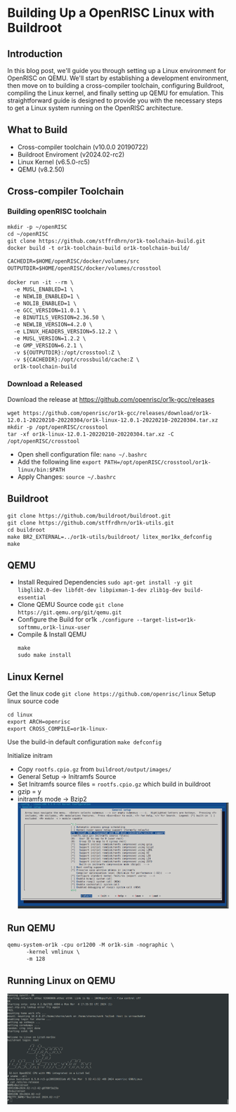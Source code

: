 # Building Up a OpenRISC Linux with Buildroot
## Introduction
In this blog post, we'll guide you through setting up a Linux environment for OpenRISC on QEMU. We'll start by establishing a development environment, then move on to building a cross-compiler toolchain, configuring Buildroot, compiling the Linux kernel, and finally setting up QEMU for emulation. This straightforward guide is designed to provide you with the necessary steps to get a Linux system running on the OpenRISC architecture.
## What to Build
- Cross-compiler toolchain (v10.0.0 20190722)
- Buildroot Enviroment (v2024.02-rc2)
- Linux Kernel (v6.5.0-rc5)
- QEMU (v8.2.50)
## Cross-compiler Toolchain
### Building openRISC toolchain
```
mkdir -p ~/openRISC
cd ~/openRISC
git clone https://github.com/stffrdhrn/or1k-toolchain-build.git
docker build -t or1k-toolchain-build or1k-toolchain-build/
```
```
CACHEDIR=$HOME/openRISC/docker/volumes/src
OUTPUTDIR=$HOME/openRISC/docker/volumes/crosstool

docker run -it --rm \
  -e MUSL_ENABLED=1 \
  -e NEWLIB_ENABLED=1 \
  -e NOLIB_ENABLED=1 \
  -e GCC_VERSION=11.0.1 \
  -e BINUTILS_VERSION=2.36.50 \
  -e NEWLIB_VERSION=4.2.0 \
  -e LINUX_HEADERS_VERSION=5.12.2 \
  -e MUSL_VERSION=1.2.2 \
  -e GMP_VERSION=6.2.1 \
  -v ${OUTPUTDIR}:/opt/crosstool:Z \
  -v ${CACHEDIR}:/opt/crossbuild/cache:Z \
  or1k-toolchain-build
```
### Download a Released
Download the release at https://github.com/openrisc/or1k-gcc/releases
```
wget https://github.com/openrisc/or1k-gcc/releases/download/or1k-12.0.1-20220210-20220304/or1k-linux-12.0.1-20220210-20220304.tar.xz
mkdir -p /opt/openRISC/crosstool
tar -xf or1k-linux-12.0.1-20220210-20220304.tar.xz -C /opt/openRISC/crosstool
```
- Open shell configuration file: `nano ~/.bashrc`
- Add the following line
`export PATH=/opt/openRISC/crosstool/or1k-linux/bin:$PATH `
- Apply Changes:
`source ~/.bashrc`
## Buildroot
```
git clone https://github.com/buildroot/buildroot.git
git clone https://github.com/stffrdhrn/or1k-utils.git
cd buildroot
make BR2_EXTERNAL=../or1k-utils/buildroot/ litex_mor1kx_defconfig
make
```
## QEMU
- Install Required Dependencies
  `sudo apt-get install -y git libglib2.0-dev libfdt-dev libpixman-1-dev zlib1g-dev build-essential`
- Clone QEMU Source code
  `git clone https://git.qemu.org/git/qemu.git`
- Configure the Build for or1k
  `./configure --target-list=or1k-softmmu,or1k-linux-user`
- Compile & Install QEMU
    ```
    make
    sudo make install
    ```
## Linux Kernel
Get the linux code
`git clone https://github.com/openrisc/linux`
Setup linux source code
```
cd linux
export ARCH=openrisc
export CROSS_COMPILE=or1k-linux-
```
Use the build-in default configuration
`make defconfig`

Initialize initram
- Copy `rootfs.cpio.gz` from `buildroot/output/images/`
- General Setup -> Initramfs Source
- Set Initramfs source files = `rootfs.cpio.gz` which build in buildroot
- gzip = y
- initramfs mode -> Bzip2
![Linux Menuconfig](./images/linux_menuconfig.png)
## Run QEMU
```
qemu-system-or1k -cpu or1200 -M or1k-sim -nographic \
      -kernel vmlinux \
      -m 128
```

## Running Linux on QEMU
![Running Linux](./images/running_linux.png)
